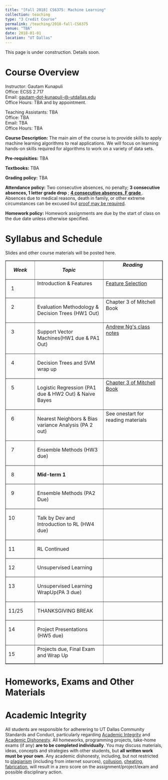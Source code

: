 ```yaml
---
title: "[Fall 2018] CS6375: Machine Learning"
collection: teaching
type: "3 Credit Course"
permalink: /teaching/2018-fall-CS6375
venue: "TBA"
date: 2018-01-01
location: "UT Dallas"
---
```


This page is under construction. Details soon.

Course Overview
======
Instructor: Gautam Kunapuli <br>
Office: ECSS 2.717 <br>
Email:  gautam-dot-kunapuli-@-utdallas.edu <br>
Office Hours: TBA and by appointment. <br>

Teaching Assistants: TBA <br>
Office: TBA <br> 
Email: TBA <br>
Office Hours:  TBA <br>

**Course Description:** The main aim of the course is to provide skills to apply machine learning algorithms to real applications. We will focus on learning hands-on skills required for algorithms to work on a variety of data sets.

**Pre-requisities:** TBA

**Textbooks:** TBA

**Grading policy:** TBA

**Attendance policy:**
Two consecutive absences, no penalty; <b> 3 consecutive absences, 1 letter grade drop </b>; <b> <u> 4 consecutive absences, F grade </u></b>. Absences due to medical reasons, death in family, or other extreme circumstances can be excused but [proof may be required](http://cs.utdallas.edu/education/undergraduate/attendance-policy/).

**Homework policy:** Homework assignments are due by the start of class on the due date unless otherwise specified.

Syllabus and Schedule
======
Slides and other course materials will be posted here.

<table border="1" cellspacing="0" cellpadding="0">
  <tbody><tr>
    <td width="117" valign="top"><p align="center"><em><strong>Week</strong></em></p></td>
    <td width="321" valign="top"><p align="center"><strong><em>Topic </em></strong></p></td>
    <td width="321" valign="top"><div align="center"><em><strong>Reading</strong></em></div></td>
  </tr>
  <tr>
    <td width="117" valign="top"><p>&nbsp; 1</p></td>
    <td width="321" valign="top">Introduction &amp; Features</td>
    <td width="321" valign="top"><a href="/natarasr/Courses/AML/Readings/FeatureSelection.pdf">Feature Selection</a></td>
  </tr>
  <tr>
    <td width="117" valign="top"><p>&nbsp; 2</p></td>
    <td width="321" valign="top"><p>Evaluation Methodology &amp; Decision Trees (HW1 Out)</p></td>
    <td width="321" valign="top">Chapter 3 of Mitchell Book </td>
  </tr>
  <tr>
    <td width="117" valign="top"><p>&nbsp; 3</p></td>
    <td width="321" valign="top"><p>Support Vector Machines(HW1 due &amp; PA1 Out)</p></td>
    <td width="321" valign="top"><a href="http://cs229.stanford.edu/notes/cs229-notes3.pdf">Andrew Ng's class notes</a></td>
  </tr>
  <tr>
    <td width="117" valign="top"><p>&nbsp; 4</p></td>
    <td width="321" valign="top"><p>Decision Trees and SVM wrap up</p></td>
    <td width="321" valign="top">&nbsp;</td>
  </tr>
  <tr>
    <td width="117" valign="top"><p>&nbsp; 5</p></td>
    <td width="321" valign="top"><p>Logistic Regression (PA1 due &amp; HW2 Out) &amp; Naive Bayes</p></td>
    <td width="321" valign="top"><a href="http://www.cs.cmu.edu/~tom/mlbook/NBayesLogReg.pdf">Chapter 3 of Mitchell Book </a></td>
  </tr>
  <tr>
    <td width="117" valign="top"><p>&nbsp; 6</p></td>
    <td width="321" valign="top"><p>Nearest Neighbors &amp; Bias variance Analysis (PA 2 out)</p></td>
    <td width="321" valign="top">See onestart for reading materials</td>
  </tr>
  <tr>
    <td width="117" valign="top"><p>&nbsp; 7</p></td>
    <td width="321" valign="top"><p>Ensemble Methods (HW3 due)</p></td>
    <td width="321" valign="top">&nbsp;</td>
  </tr>
  <tr>
    <td width="117" valign="top"><p>&nbsp; 8</p></td>
    <td width="321" valign="top"><p><strong>Mid-term 1 </strong></p></td>
    <td width="321" valign="top">&nbsp;</td>
  </tr>
  <tr>
    <td width="117" valign="top"><p>&nbsp; 9</p></td>
    <td width="321" valign="top"><p>Ensemble Methods  (PA2 Due)</p></td>
    <td width="321" valign="top">&nbsp;</td>
  </tr>
  <tr>
    <td width="117" valign="top"><p>10</p></td>
    <td width="321" valign="top"><p>Talk by Dev and Introduction to RL (HW4 due)</p></td>
    <td width="321" valign="top">&nbsp;</td>
  </tr>
  <tr>
    <td width="117" valign="top"><p>11</p></td>
    <td width="321" valign="top"><p>RL Continued</p></td>
    <td width="321" valign="top">&nbsp;</td>
  </tr>
  <tr>
    <td width="117" valign="top"><p>12</p></td>
    <td width="321" valign="top"><p>Unsupervised Learning </p></td>
    <td width="321" valign="top">&nbsp;</td>
  </tr>
  <tr>
    <td width="117" valign="top"><p>13</p></td>
    <td width="321" valign="top"><p>Unsupervised Learning WrapUp(PA 3 due)</p></td>
    <td width="321" valign="top">&nbsp;</td>
  </tr>
  <tr>
    <td width="117" valign="top"><p> 11/25</p></td>
    <td width="321" valign="top"><p>THANKSGIVING   BREAK </p></td>
    <td width="321" valign="top">&nbsp;</td>
  </tr>
  <tr>
    <td width="117" valign="top"><p>14</p></td>
    <td width="321" valign="top"><p>Project Presentations (HW5 due)</p></td>
    <td width="321" valign="top">&nbsp;</td>
  </tr>
  <tr>
    <td width="117" valign="top"><p>15</p></td>
    <td width="321" valign="top">Projects due, Final Exam and Wrap Up</td>
    <td width="321" valign="top"><p>&nbsp;</p></td>
  </tr>
</tbody></table>



Homeworks, Exams and Other Materials
======


Academic Integrity
======
All students are responsible for adherering to UT Dallas Community Standards and Conduct, particularly regarding [Academic Integrity](https://www.utdallas.edu/conduct/integrity/) and [Academic Dishonesty](https://www.utdallas.edu/conduct/dishonesty/). All homeworks, programming projects, take-home exams (if any) <b> are to be completed individually</b>. You may discuss materials, ideas, concepts and strategies with other students, but <b>all written work must be your own</b>. Any academic dishonesty, including, but not restricted to [plagiarism](https://www.utdallas.edu/conduct/dishonesty/#plagiarism) (including from internet sources), [collusion](https://www.utdallas.edu/conduct/dishonesty/#collusion), [cheating](https://www.utdallas.edu/conduct/dishonesty/#cheating), [fabrication](https://www.utdallas.edu/conduct/dishonesty/#fabrication), will result in a zero score on the assignment/project/exam and possible disciplinary action.


